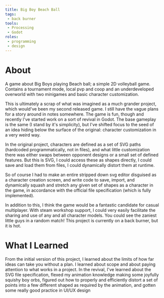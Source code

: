 ```yaml
---
title: Big Boy Beach Ball
tags:
 - back burner
tools:
 - Processing
 - Godot
roles:
 - programming
 - design
---
```


# About
A game about Big Boys playing Beach ball; a simple 2D volleyball game. Contains a tournament mode, local pvp and coop and an underdeveloped overworld with two minigames and basic character customization.

This is ultimately a scrap of what was imagined as a much grander project, which would've been my second released game. I still have the vague plans for a story around in notes somewhere. The game is fun, though and recently I've started work on a sort of revival in Godot. The base gameplay is the same (I stand by it's simplicity), but I've shifted focus to the seed of an idea hiding below the surface of the original: character customization in a very weird way.

In the original project, characters are defined as a set of SVG paths (hardcoded programmatically, not in files), and what little customization there was either swaps between opponent designs or a small set of defined features. But this is SVG, I could access these as shapes directly, I could save and load them from files, I could dynamically distort them at runtime.

So of course I had to make an entire stripped down svg editor disguised as a character creation screen, and write code to save, import, and dynamically squash and stretch any given set of shapes as a character in the game, in accordance with the official file specification (which is fully implemented).

In addition to this, I think the game would be a fantastic candidate for casual multiplayer. With steam workshop support, I could very easily facilitate the sharing and use of any and all character models. You could see the zaniest little guys in a random match! This project is currently on a back burner, but it is hot.

# What I Learned
From the initial version of this project, I learned about the limits of how far ideas can take you without a plan. I learned about scope and about paying attention to what works in a project. In the revival, I've learned about the SVG file specification, flexed my animation knowledge making some joyfully squishy boy orbs, figured out how to properly and efficiently distort a set of points into a few different shaped as required by the animation, and gotten some really good practice in UI/UX design
